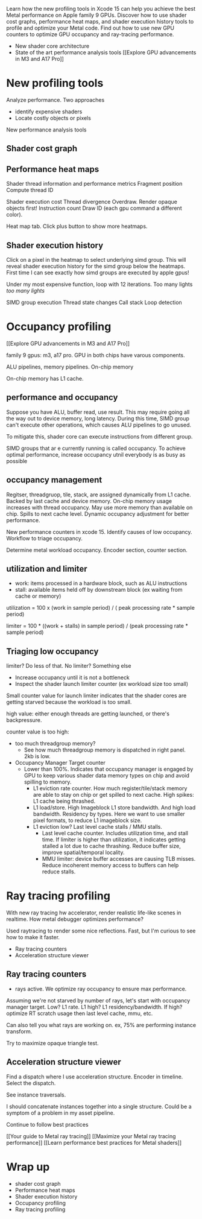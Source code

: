 Learn how the new profiling tools in Xcode 15 can help you achieve the best Metal performance on Apple family 9 GPUs. Discover how to use shader cost graphs, performance heat maps, and shader execution history tools to profile and optimize your Metal code. Find out how to use new GPU counters to optimize GPU occupancy and ray-tracing performance.

* New shader core architecture
* State of the art performance analysis tools
[[Explore GPU advancements in M3 and A17 Pro]]


# New profiling tools

Analyze performance.  Two approaches
* identify expensive shaders
* Locate costly objects or pixels

New performance analysis tools
## Shader cost graph

## Performance heat maps
Shader thread information and performance metrics
Fragment position
Compute thread ID

Shader execution cost
Thread divergence
Overdraw.  Render opaque objects first!
Instruction count
Draw ID (each gpu command a different color).

Heat map tab.
Click plus button to show more heatmaps.

## Shader execution history
Click on a pixel in the heatmap to select underlying simd group.  This will reveal shader execution history for the simd group below the heatmaps.
First time I can see exactly how simd groups are executed by apple gpus!

Under my most expensive function, loop with 12 iterations.  Too many lights *too many lights*

SIMD group execution
Thread state changes
Call stack
Loop detection
# Occupancy profiling

[[Explore GPU advancements in M3 and A17 Pro]]

family 9 gpus: m3, a17 pro.  GPU in both chips have varous components.

ALU pipelines, memory pipelines.
On-chip memory

On-chip memory has L1 cache.

## performance and occupancy

Suppose you have ALU, buffer read, use result.  This may require going all the way out to device memory, long latency.  During this time, SIMD group can't execute other operations, which causes ALU pipelines to go unused.

To mitigate this, shader core can execute instructions from different group.  

SIMD groups that ar e currently running is called occupancy.  To achieve optimal performance, increase occupancy utnil everybody is as busy as possible

## occupancy management

Regitser, threadgruop, tile, stack, are assigned dynamically from L1 cache.  Backed by last cache and device memory.
On-chip memory usage increases with thread occupancy.  May use more memory than available on chip.  Spills to next cache level.
Dynamic occupancy adjustment for better performance.

New performance counters in xcode 15.  Identify causes of low occupancy.
Workflow to triage occupancy.

Determine metal workload occupancy.
Encoder section, counter section.

## utilization and limiter
* work: items processed in a hardware block, such as ALU instructions
* stall: available items held off by downstream block (ex waiting from cache or memory)

utilization = 100 x (work in sample period) / ( peak processing rate * sample period)

limiter = 100 * ((work + stalls) in sample period) / (peak processing rate * sample period)

## Triaging low occupancy

limiter?  Do less of that.
No limiter?  Something else
* Increase occupancy until it is not a bottleneck
* Inspect the shader launch limiter counter (ex workload size too small)

Small counter value for launch limiter indicates that the shader cores are getting starved because the workload is too small.

high value: either enough threads are getting launched, or there's backpressure.


counter value is too high:
* too much threadgroup memory?
	* See how much threadgroup memory is dispatched in right panel.  2kb is low.
* Occupancy Manager Target counter
	* Lower than 100%.  Indicates that occupancy manager is engaged by GPU to keep various shader data memory types on chip and avoid spilling to memory.
		* L1 eviction rate counter.  How much register/tile/stack memory are able to stay on chip or get spilled to next cache.  High spikes: L1 cache being thrashed.
		* L1 load/store.  High Imageblock L1 store bandwidth.  And high load bandwidth.  Residency by types.  Here we want to use smaller pixel formats, to reduce L1 imageblock size.
		* L1 eviction low?  Last level cache stalls / MMU stalls.
			* Last level cache counter.  Includes utilization time, and stall time.  If limiter is higher than utilization, it indicates getting stalled a lot due to cache thrashing.  Reduce buffer size, improve spatial/temporal locality.
			* MMU limiter: device buffer accesses are causing TLB misses.  Reduce incoherent memory access to buffers can help reduce stalls.




# Ray tracing profiling

With new ray tracing hw accelerator, render realistic life-like scenes in realtime.  How metal debugger optimizes performance?

Used raytracing to render some nice reflections.  Fast, but I'm curious to see how to make it faster.

* Ray tracing counters
* Acceleration structure viewer

## Ray tracing counters
* rays active.  We optimize ray occupancy to ensure max performance.

Assuming we're not starved by number of rays, let's start with occupancy manager target.  Low?  L1 rate.  L1 high? L1 residency/bandwidth.  If high? optimize RT scratch usage
then last level cache,  mmu, etc.

Can also tell you what rays are working on.  ex, 75% are performing instance transform.  

Try to maximize opaque triangle test.

## Acceleration structure viewer

Find a  dispatch where I use acceleration structure.  Encoder in timeline.  Select the dispatch.

See instance traversals.  

I should concatenate instances together into a single structure.  Could be a symptom of a problem in my asset pipeline.  

Continue to follow best practices

[[Your guide to Metal ray tracing]]
[[Maximize your Metal ray tracing performance]]
[[Learn performance best practices for Metal shaders]]

# Wrap up
* shader cost graph
* Performance heat maps
* Shader execution history
* Occupancy profiling
* Ray tracing profiling
